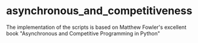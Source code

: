 # asynchronous_and_competitiveness
The implementation of the scripts is based on Matthew Fowler's excellent book "Asynchronous and Competitive Programming in Python"

